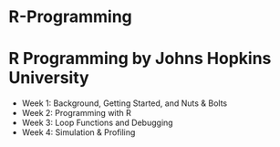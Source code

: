 # R-Programming
# R Programming by Johns Hopkins University

* Week 1: Background, Getting Started, and Nuts & Bolts
* Week 2: Programming with R
* Week 3: Loop Functions and Debugging
* Week 4: Simulation & Profiling
